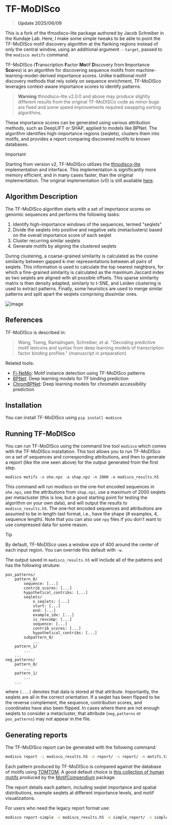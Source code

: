# TF-MoDISco

> **Update 2025/06/09**

This is a fork of the tfmodisco-lite package authored by Jacob Schreiber in the Kundaje Lab.
Here, I make some simple tweaks to be able to point the TF-MoDISco motif discovery
algorithm at the flanking regions instead of only the central window, using an
additional argument `--target`, passed to the `modisco motifs` command.

TF-MoDISco (**T**ranscription **F**actor **Mo**tif **D**iscovery from **I**mportance **Sco**res) is an algorithm for discovering sequence motifs from machine-learning-model-derived importance scores. Unlike traditional motif discovery methods that rely solely on sequence enrichment, TF-MoDISco leverages context-aware importance scores to identify patterns.

> **Warning**
> tfmodisco-lite v2.0.0 and above may produce slightly different results from the original TF-MoDISCo code as minor bugs are fixed and some speed improvements required swapping sorting algorithms.

These importance scores can be generated using various attribution methods, such as DeepLIFT or SHAP, applied to models like BPNet. The algorithm identifies high-importance regions (seqlets), clusters them into motifs, and provides a report comparing discovered motifs to known databases.

> [!IMPORTANT]  
> Starting from version v2, TF-MoDISco utilizes the [tfmodisco-lite](https://github.com/jmschrei/tfmodisco-lite/) implementation and interface. This implementation is significantly more memory efficient, and in many cases faster, than the original implementation. The original implementation (v0) is still available [here](https://github.com/kundajelab/tfmodisco/tree/v0-final).

## Algorithm Description

The TF-MoDISco algorithm starts with a set of importance scores on genomic sequences and performs the following tasks:

1. Identify high-importance windows of the sequences, termed "seqlets"
2. Divide the seqlets into positive and negative sets (metaclusters) based on the overall importance score of each seqlet
3. Cluster recurring similar seqlets
4. Generate motifs by aligning the clustered seqlets

During clustering, a coarse-grained similarity is calculated as the cosine similarity between gapped k-mer representations between all pairs of seqlets. This information is used to calculate the top nearest neighbors, for which a fine-grained similarity is calculated as the maximum Jaccard index as two seqlets are aligned with all possible offsets. This sparse similarity matrix is then density adapted, similarly to t-SNE, and Leiden clustering is used to extract patterns. Finally, some heuristics are used to merge similar patterns and split apart the seqlets comprising dissimilar ones.

![image](assets/overview.svg)

## References

TF-MoDISco is described in:
> Wang, Tseng, Ramalingam, Schreiber, et al. "Decoding predictive motif lexicons and syntax from deep learning models of transcription factor binding profiles." (manuscript in preparation)

Related tools:
- [Fi-NeMo](https://github.com/kundajelab/Fi-NeMo): Motif instance detection using TF-MoDISco patterns
- [BPNet](https://github.com/kundajelab/bpnet-refactor): Deep learning models for TF binding prediction
- [ChromBPNet](https://github.com/kundajelab/chrombpnet): Deep learning models for chromatin accessibility prediction

## Installation

You can install TF-MoDISco using `pip install modisco`

## Running TF-MoDISco

You can run TF-MoDISco using the command line tool `modisco` which comes with the TF-MoDISco installation. This tool allows you to run TF-MoDISco on a set of sequences and corresponding attributions, and then to generate a report (like the one seen above) for the output generated from the first step.

`modisco motifs -s ohe.npz -a shap.npz -n 2000 -o modisco_results.h5`

This command will run modisco on the one-hot encoded sequences in `ohe.npz`, use the attributions from `shap.npz`, use a maximum of 2000 seqlets per metacluster (this is low, but a good starting point for testing the algorithm on your own data), and will output the results to `modisco_results.h5`. The one-hot encoded sequences and attributions are assumed to be in length-last format, i.e., have the shape (# examples, 4, sequence length). Note that you can also use `npy` files if you don't want to use compressed data for some reason. 

> [!TIP]
> By default, TF-MoDISco uses a window size of 400 around the center of each input region. You can override this default with `-w`.

The output saved in `modisco_results.h5` will include all of the patterns and has the following struture:

```
pos_patterns/
    pattern_0/
        sequence: [...]
        contrib_scores: [...]
        hypothetical_contribs: [...]
        seqlets/
            n_seqlets: [...]
            start: [...]
            end: [...]
            example_idx: [...]
            is_revcomp: [...]
            sequence: [...]
            contrib_scores: [...]
            hypothetical_contribs: [...]
        subpattern_0/
            ...
    pattern_1/
        ...
    ...
neg_patterns/
    pattern_0/
        ...
    pattern_1/
        ...
    ...
```

where `[...]` denotes that data is stored at that attribute. Importantly, the seqlets are all in the correct orientation. If a seqlet has been flipped to be the reverse complement, the sequence, contribution scores, and coordinates have also been flipped. In cases where there are not enough seqlets to consider a metacluster, that attribute (`neg_patterns` or `pos_patterns`) may not appear in the file.

## Generating reports

The TF-MoDISco report can be generated with the following command:
```sh
modisco report -i modisco_results.h5 -o report/ -s report/ -m motifs.txt
```

Each pattern produced by TF-MoDISco is compared against the database of motifs using [TOMTOM](https://meme-suite.org/meme/tools/tomtom). A good default choice is [this collection of human motifs](https://raw.githubusercontent.com/kundajelab/MotifCompendium/refs/heads/main/pipeline/data/MotifCompendium-Database-Human.meme.txt) produced by the [MotifCompendium](https://github.com/kundajelab/MotifCompendium) package.

The report details each pattern, including seqlet importance and spatial distributions, example seqlets at different importance levels, and motif visualizations.

For users who need the legacy report format use:
```sh
modisco report-simple -i modisco_results.h5 -o simple_report/ -s simple_report/ -m motifs.txt
```
